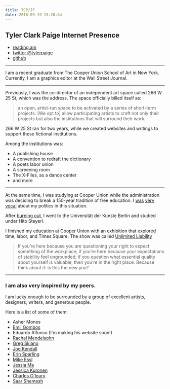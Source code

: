 ```yaml
---
title: TCP/IP
date: 2016-09-19 15:20:34
---
```


## Tyler Clark Paige Internet Presence
- [reading.am](http://reading.am/tylerpaige)
- [twitter @tylerpaige](http://twitter.com/tylerpaige)
- [github](http://github.com/tylerpaige)

---

I am a recent graduate from The Cooper Union School of Art in New York. Currently, I am a graphics editor at the Wall Street Journal.

---

Previously, I was the co-director of an independent art space called 266 W 25 St, which was the address. The space officially billed itself as:

> an open, artist-run space to be activated by a series of short-term projects. [We opt to] allow participating artists to craft not only their projects but also the institutions that will surround their work.

266 W 25 St ran for two years, while we created websites and writings to support these fictional institutions.

Among the institutions was:

- A publishing house
- A convention to redraft the dictionary
- A poets labor union
- A screening room
- The X-Files, as a dance center
- and more

---

At the same time, I was studying at Cooper Union while the administration was deciding to break a 150-year tradition of free education. I [was](http://localeastvillage.com/2012/11/15/street-scenes-tracing-cooper-unions-history/) [very](http://www.newyorker.com/magazine/2012/12/17/occupy-art-school) [vocal](http://clearingthefogradio.org/crises-in-tuition-predatory-student-lending/) about my politics in this situation.

After [burning out](http://blog.tylerpaige.com/post/49980089907), I went to the Universität der Kunste Berlin and studied under Hito Steyerl.

I finished my education at Cooper Union with an exhibition that explored time, labor, and Times Square. The show was called [Unlimited Liability](http://cooper.edu/events-and-exhibitions/exhibitions/tyler-paige-unlimited-liability-study-shapeshifter)

> If you’re here because you are questioning your right to expect something of the workplace; if you’re here because your expectations of stability feel ungrounded; if you question what essential quality about yourself is valuable, then you’re in the right place. Because think about it: is this the new you?

---

### I am also very inspired by my peers.
I am lucky enough to be surrounded by a group of excellent artists, designers, writers, and generous people.

Here is a list of some of them:

- Asher Mones
- [Emil Gombos](http://charles-oleary.com/)
- Eduardo Alfonso (I'm making his website soon!)
- [Rachel Mendelsohn](http://rachelmendelsohn.com/)
- [Greg Skiano](http://skiano.com/)
- [Joe Kendall](http://1800joe.com/)
- [Erin Sparling](http://www.erinsparling.com/.plan)
- [Mike Essl](http://mike.essl.com/)
- [Jessia Ma](http://jessiama.com/)
- [Jessica Kuronen](http://www.jesskuronen.com/)
- [Charles O'leary](http://charles-oleary.com/)
- [Saar Shemesh](http://saarshemesh.com/)
